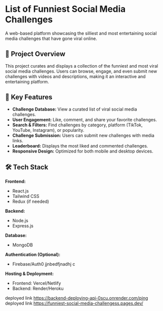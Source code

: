 # List of Funniest Social Media Challenges

A web-based platform showcasing the silliest and most entertaining social media challenges that have gone viral online.

## 🚀 Project Overview
This project curates and displays a collection of the funniest and most viral social media challenges. Users can browse, engage, and even submit new challenges with videos and descriptions, making it an interactive and entertaining platform.

## 🎯 Key Features
- **Challenge Database:** View a curated list of viral social media challenges.
- **User Engagement:** Like, comment, and share your favorite challenges.
- **Search & Filters:** Find challenges by category, platform (TikTok, YouTube, Instagram), or popularity.
- **Challenge Submission:** Users can submit new challenges with media links.
- **Leaderboard:** Displays the most liked and commented challenges.
- **Responsive Design:** Optimized for both mobile and desktop devices.

## 🛠 Tech Stack
**Frontend:**
- React.js
- Tailwind CSS
- Redux (if needed)

**Backend:**
- Node.js
- Express.js

**Database:**
- MongoDB

**Authentication (Optional):**
- Firebase/Auth0
jjnbedfjnadhj c 

**Hosting & Deployment:**
- Frontend: Vercel/Netlify
- Backend: Render/Heroku

deployed link https://backend-deploying-api-0scu.onrender.com/ping
deployed link https://funniest-social-media-challengess.pages.dev/